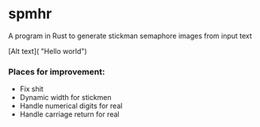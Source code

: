 # spmhr
A program in Rust to generate stickman semaphore images from input text

[Alt text]( "Hello world")

### Places for improvement:
- Fix shit
- Dynamic width for stickmen
- Handle numerical digits for real
- Handle carriage return for real
